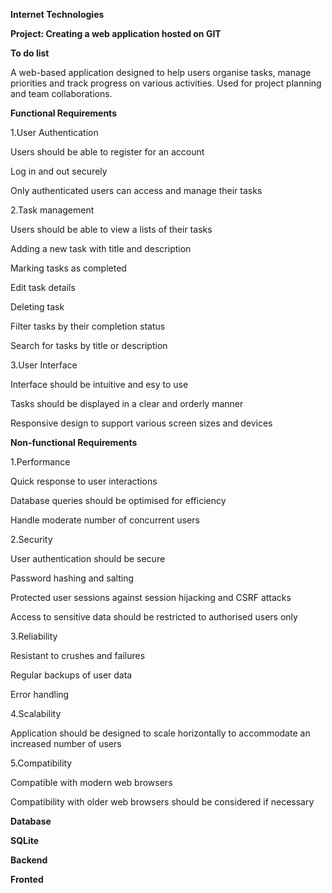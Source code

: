 **Internet Technologies**

**Project: Creating a web application hosted on GIT**

 

**To do list**  

A web-based application designed to help users organise tasks, manage priorities and track progress on various activities. Used for project planning and team collaborations. 

**Functional Requirements** 

1.User Authentication  

Users should be able to register for an account  

Log in and out securely  

Only authenticated users can access and manage their tasks 


2.Task management  

Users should be able to view a lists of their tasks  

Adding a new task with title and description  

Marking tasks as completed  

Edit task details  

Deleting task  

Filter tasks by their completion status  

Search for tasks by title or description  

 
3.User Interface 

Interface should be intuitive and esy to use  

Tasks should be displayed in a clear and orderly manner  

Responsive design to support various screen sizes and devices  

 

**Non-functional Requirements** 

1.Performance  

Quick response to user interactions 

Database queries should be optimised for efficiency  

Handle moderate number of concurrent users  

 
2.Security  

User authentication should be secure  

Password hashing and salting  

Protected user sessions against session hijacking and CSRF attacks  

Access to sensitive data should be restricted to authorised users only  

 
3.Reliability  

Resistant to crushes and failures  

Regular backups of user data  

Error handling  


4.Scalability  

Application should be designed to scale horizontally to accommodate an increased number of users  

 
5.Compatibility  

Compatible with modern web browsers 

Compatibility with older web browsers should be considered if necessary  

 
**Database**  

**SQLite** 

 

**Backend**  

**Fronted**  
